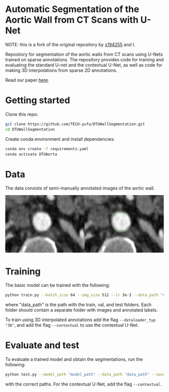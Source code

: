# Automatic Segmentation of the Aortic Wall from CT Scans with U-Net
NOTE: this is a fork of the original repository by [s194255](https://github.com/s194255) and I. 

Repository for segmentation of the aortic walls from CT scans using U-Nets trained on sparse annotations. The repository provides code for training and evaluating the standard U-net and the contextual U-Net, as well as code for making 3D interpolations from sparse 2D annotations.

Read our paper [here](figures/paper/Automatic%20Segmentation%20of%20the%20Aortic%20Wall%20from%20CT%20Scans%20with%20U-Net.pdf).

# Getting started
Clone this repo:
```bash
git clone https://github.com/TECH-yufu/DTUWallSegmentation.git
cd DTUWallSegmentation
```
Create conda environment and install dependencies:
```bash
conda env create -f requirements.yaml
conda activate DTUAorta
```
# Data
The data consists of semi-manually annotated images of the aortic wall. 

![Hej](figures/images/annotering.png) 

# Training
The basic model can be trained with the following:
```bash
python train.py --batch_size 64 --img_size 512 --lr 3e-3 --data_path "data_path" --dataloader_type "2D"
```
where "data_path" is the path with the train, val, and test folders. Each folder should contain a separate folder with images and annotated labels.

To train using 3D interpolated annotations add the flag ``--dataloader_typ "3D"``, and add the flag ``--contextual`` to use the contextual U-Net.

# Evaluate and test
To evaluate a trained model and obtain the segmentations, run the following:
```bash
python test.py --model_path "model_path" --data_path "data_path" --save_path "save_path" --batch_size 1 
```
with the correct paths. For the contextual U-Net, add the flag ``--contextual``. 
